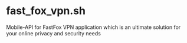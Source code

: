 # fast_fox_vpn.sh
Mobile-API for FastFox VPN application which is an ultimate solution for your online privacy and security needs
